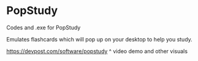 # PopStudy
Codes and .exe for PopStudy

Emulates flashcards which will pop up on your desktop to help you study.

https://devpost.com/software/popstudy
^ video demo and other visuals
